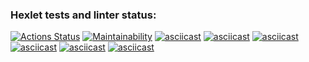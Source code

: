 ### Hexlet tests and linter status:
[![Actions Status](https://github.com/PavelVdovinKZN/python-project-lvl1/workflows/hexlet-check/badge.svg)](https://github.com/PavelVdovinKZN/python-project-lvl1/actions)
[![Maintainability](https://api.codeclimate.com/v1/badges/a99a88d28ad37a79dbf6/maintainability)](https://codeclimate.com/github/codeclimate/codeclimate/maintainability)
[![asciicast](https://asciinema.org/a/nme3foPX8mS85dmuptsqko4sf.svg)](https://asciinema.org/a/nme3foPX8mS85dmuptsqko4sf)
[![asciicast](https://asciinema.org/a/b8ttUID8lT4TOHULY8rhmuyDy.svg)](https://asciinema.org/a/b8ttUID8lT4TOHULY8rhmuyDy)
[![asciicast](https://asciinema.org/a/434726.svg)](https://asciinema.org/a/434726)
[![asciicast](https://asciinema.org/a/430188.svg)](https://asciinema.org/a/430188)
[![asciicast](https://asciinema.org/a/433135.svg)](https://asciinema.org/a/433135)
[![asciicast](https://asciinema.org/a/431258.svg)](https://asciinema.org/a/431258)

